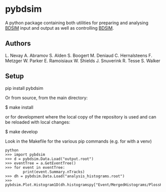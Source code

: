 # pybdsim #

A python package containing both utilities for preparing and analysing [BDSIM](https://bdsim-collaboration.github.io/web/) input and output as well as controlling [BDSIM](https://bdsim-collaboration.github.io/web/).

## Authors ##

L. Nevay
A. Abramov
S. Alden
S. Boogert
M. Deniaud
C. Hernalsteens
F. Metzger
W. Parker
E. Ramoisiaux
W. Shields
J. Snuverink
R. Tesse
S. Walker


## Setup ##

pip install pybdsim

Or from source, from the main directory:

$ make install

or for development where the local copy of the repository is used and can
be reloaded with local changes:

$ make develop

Look in the Makefile for the various pip commands (e.g. for with a venv)


```
python
>>> import pybdsim
>>> d = pybdsim.Data.Load("output.root")
>>> eventTree = a.GetEventTree()
>>> for event in eventTree:
        print(event.Summary.nTracks)
>>> dh = pybdsim.Data.Load("analysis_histograms.root")
>>> pybdsim.Plot.Histogram1D(dh.histogramspy["Event/MergedHistograms/PlossHisto"])
```
